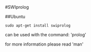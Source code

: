 #SWIprolog

##Ubuntu

	sudo apt-get install swiprolog

can be used with the command: 'prolog'

for more information please read 'man'
